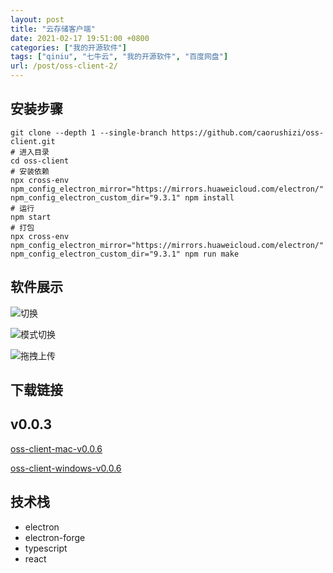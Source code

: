```yaml
---
layout: post
title: "云存储客户端"
date: 2021-02-17 19:51:00 +0800
categories: ["我的开源软件"]
tags: ["qiniu", "七牛云", "我的开源软件", "百度网盘"]
url: /post/oss-client-2/
---
```



## 安装步骤

```shell
git clone --depth 1 --single-branch https://github.com/caorushizi/oss-client.git
# 进入目录
cd oss-client
# 安装依赖
npx cross-env npm_config_electron_mirror="https://mirrors.huaweicloud.com/electron/" npm_config_electron_custom_dir="9.3.1" npm install
# 运行
npm start
# 打包
npx cross-env npm_config_electron_mirror="https://mirrors.huaweicloud.com/electron/" npm_config_electron_custom_dir="9.3.1" npm run make
```

## 软件展示

![切换](http://static.ziying.site/switch.gif)

![模式切换](http://static.ziying.site/table.gif)

![拖拽上传](http://static.ziying.site/upload.gif)

## 下载链接

v0.0.3
---
[oss-client-mac-v0.0.6](http://static.ziying.site/oss-client-mac-v0.0.6.zip)

[oss-client-windows-v0.0.6](http://static.ziying.site/oss-client-windows-v0.0.6.exe)


## 技术栈

- electron
- electron-forge
- typescript
- react
